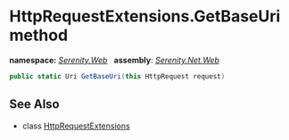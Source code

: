 # HttpRequestExtensions.GetBaseUri method
**namespace:** *[Serenity.Web](../../README.md#serenity.web-namespace)*   **assembly**: *[Serenity.Net.Web](../../README.md)*

```csharp
public static Uri GetBaseUri(this HttpRequest request)
```

## See Also

* class [HttpRequestExtensions](../HttpRequestExtensions.md)